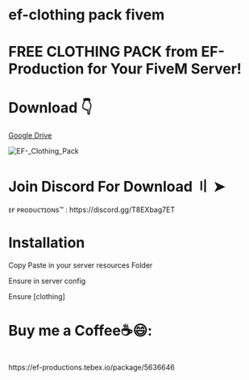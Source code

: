 # ef-clothing pack fivem
# FREE CLOTHING PACK from EF-Production for Your FiveM Server!

# Download 👇 <br>
[Google Drive](https://drive.google.com/file/d/1F6TOWuoy-BEEePCvh0OPDMsYZKLXkFZh/view?usp=sharing)

![EF-_Clothing_Pack](https://github.com/blastersuraj/EF-Clothing-Pack-FiveM/assets/104319683/db2ada4d-9348-4a34-80ae-8894dbd6abde)


<h1>Join Discord For Download 〢 ➤ </h1>
ᴇғ ᴘʀᴏᴅᴜᴄᴛɪᴏɴs™ : https://discord.gg/T8EXbag7ET

<h1> Installation </h1>
<p> Copy Paste in your server resources Folder</p>
<p>Ensure in server config </p>
<p>Ensure [clothing]</p>


<h1>Buy me a Coffee☕😄:</h1><br>
https://ef-productions.tebex.io/package/5636646<br>





